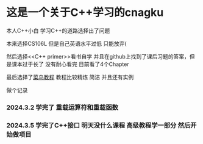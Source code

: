 # 这是一个关于C++学习的cnagku
本人C++小白 学习C++的道路选择出了问题

本来选择CS106L 但是自己英语水平过低 只能放弃(

然后选择<<C++ primer>>看书自学 并且在github上找到了课后习题的答案，但是课本过于长了 没有耐心看完 目前看了4个Chapter

最后选择了[菜鸟教程](https://www.runoob.com/cplusplus/cpp-tutorial.html) 教程比较精炼 简洁 并且还有实例

做个记录 

### 2024.3.2 学完了 重载运算符和重载函数

### 2024.3.5 学完了C++接口 明天没什么课程 高级教程学一部分 然后开始做项目

